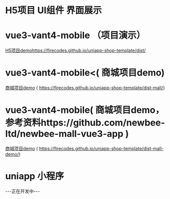 # H5项目 UI组件 界面展示

# vue3-vant4-mobile （项目演示）
<a href="https://firecodes.github.io/uniapp-shop-template/dist/"> H5项目demo</a>https://firecodes.github.io/uniapp-shop-template/dist/
# vue3-vant4-mobile<( 商城项目demo)
<a href="https://firecodes.github.io/uniapp-shop-template/dist-mall/"> 商城项目demo</a> ( https://firecodes.github.io/uniapp-shop-template/dist-mall/)
# vue3-vant4-mobile( 商城项目demo， 参考资料https://github.com/newbee-ltd/newbee-mall-vue3-app )
<a href="https://firecodes.github.io/uniapp-shop-template/dist-mall-demo/"> 商城项目demo</a> ( https://firecodes.github.io/uniapp-shop-template/dist-mall-demo/) 
# uniapp 小程序
---正在开发中---




